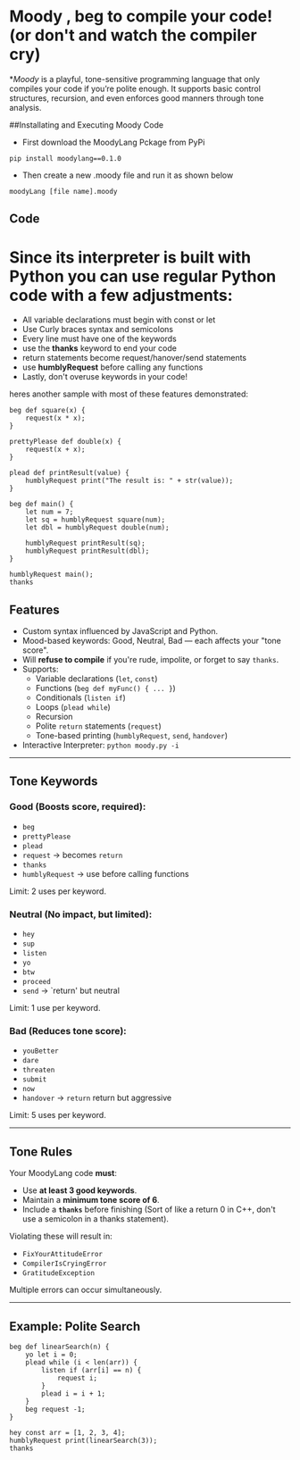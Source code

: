 # Moody , beg to compile your code! (or don't and watch the compiler cry)

**Moody* is a playful, tone-sensitive programming language that only compiles your code if you’re polite enough. It supports basic control structures, recursion, and even enforces good manners through tone analysis.

##Installating and Executing Moody Code

- First download the MoodyLang Pckage from PyPi

```Moody
pip install moodylang==0.1.0
```
- Then create a new .moody file and run it as shown below
  
```Moody
moodyLang [file name].moody
```

## Code

# Since its interpreter is built with Python you can use regular Python code with a few adjustments:
- All variable declarations must begin with const or let
- Use Curly braces syntax and semicolons
- Every line must have one of the keywords
- use the **thanks** keyword to end your code
- return statements become request/hanover/send statements
- use **humblyRequest** before calling any functions
- Lastly, don't overuse keywords in your code!

heres another sample with most of these features demonstrated:
```Moody
beg def square(x) {
    request(x * x);
}

prettyPlease def double(x) {
    request(x + x);
}

plead def printResult(value) {
    humblyRequest print("The result is: " + str(value));
}

beg def main() {
    let num = 7;
    let sq = humblyRequest square(num);
    let dbl = humblyRequest double(num);
    
    humblyRequest printResult(sq);
    humblyRequest printResult(dbl);
}

humblyRequest main();
thanks
```


## Features

- Custom syntax influenced by JavaScript and Python.
- Mood-based keywords: Good, Neutral, Bad — each affects your "tone score".
- Will **refuse to compile** if you're rude, impolite, or forget to say `thanks`.
- Supports:
  - Variable declarations (`let`, `const`)
  - Functions (`beg def myFunc() { ... }`)
  - Conditionals (`listen if`)
  - Loops (`plead while`)
  - Recursion
  - Polite `return` statements (`request`)
  - Tone-based printing (`humblyRequest`, `send`, `handover`)
- Interactive Interpreter: `python moody.py -i`

---

## Tone Keywords

### Good (Boosts score, required):
- `beg`
- `prettyPlease`
- `plead`
- `request` → becomes `return`
- `thanks`
- `humblyRequest` → use before calling functions

Limit: 2 uses per keyword.

### Neutral (No impact, but limited):
- `hey`
- `sup`
- `listen`
- `yo`
- `btw`
- `proceed`
- `send` → `return' but neutral

Limit: 1 use per keyword.

### Bad (Reduces tone score):
- `youBetter`
- `dare`
- `threaten`
- `submit`
- `now`
- `handover` → `return` return but aggressive

Limit: 5 uses per keyword.

---

## Tone Rules

Your MoodyLang code **must**:
- Use **at least 3 good keywords**.
- Maintain a **minimum tone score of 6**.
- Include a **`thanks`** before finishing (Sort of like a return 0 in C++, don't use a semicolon in a thanks statement).

Violating these will result in:
- `FixYourAttitudeError`
- `CompilerIsCryingError`
- `GratitudeException`

Multiple errors can occur simultaneously.

---

## Example: Polite Search

```moody
beg def linearSearch(n) {
    yo let i = 0;
    plead while (i < len(arr)) {
        listen if (arr[i] == n) {
            request i;
        }
        plead i = i + 1;
    }
    beg request -1;
}

hey const arr = [1, 2, 3, 4];
humblyRequest print(linearSearch(3));
thanks


```

